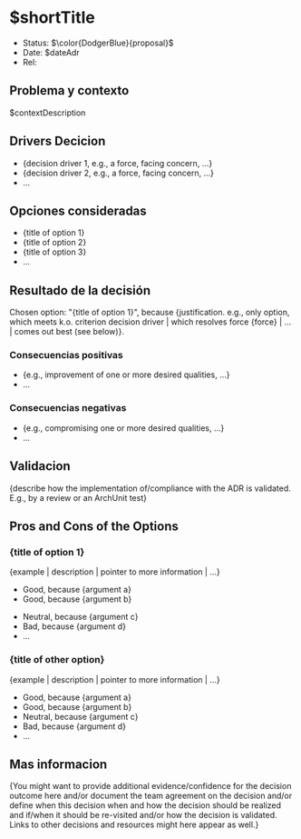 # $shortTitle

* Status: $\color{DodgerBlue}{proposal}$
* Date: $dateAdr
* Rel:

## Problema y contexto

$contextDescription


<!-- This is an optional element. Feel free to remove. -->
## Drivers Decicion

* {decision driver 1, e.g., a force, facing concern, …}
* {decision driver 2, e.g., a force, facing concern, …}
* … <!-- numbers of drivers can vary -->

## Opciones consideradas

* {title of option 1}
* {title of option 2}
* {title of option 3}
* … <!-- numbers of options can vary -->

## Resultado de la decisión

Chosen option: "{title of option 1}", because
{justification. e.g., only option, which meets k.o. criterion decision driver | which resolves force {force} | … | comes out best (see below)}.

<!-- This is an optional element. Feel free to remove. -->
### Consecuencias positivas

* {e.g., improvement of one or more desired qualities, …}
* …

<!-- This is an optional element. Feel free to remove. -->
### Consecuencias negativas

* {e.g., compromising one or more desired qualities, …}
* …

<!-- This is an optional element. Feel free to remove. -->
## Validacion

{describe how the implementation of/compliance with the ADR is validated. E.g., by a review or an ArchUnit test}

<!-- This is an optional element. Feel free to remove. -->
## Pros and Cons of the Options

### {title of option 1}

<!-- This is an optional element. Feel free to remove. -->
{example | description | pointer to more information | …}

* Good, because {argument a}
* Good, because {argument b}
<!-- use "neutral" if the given argument weights neither for good nor bad -->
* Neutral, because {argument c}
* Bad, because {argument d}
* … <!-- numbers of pros and cons can vary -->

### {title of other option}

{example | description | pointer to more information | …}

* Good, because {argument a}
* Good, because {argument b}
* Neutral, because {argument c}
* Bad, because {argument d}
* …

<!-- This is an optional element. Feel free to remove. -->
## Mas informacion

{You might want to provide additional evidence/confidence for the decision outcome here and/or
 document the team agreement on the decision and/or
 define when this decision when and how the decision should be realized and if/when it should be re-visited and/or
 how the decision is validated.
 Links to other decisions and resources might here appear as well.}